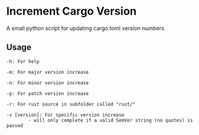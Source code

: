 # Increment Cargo Version
A small python script for updating cargo.toml version numbers


## Usage

    -h: For help

    -m: For major version increase

    -n: For minor version increase

    -p: For patch version increase

    -r: For rust source in subfolder called "rust/"

    -v [version]: For specific version increase
            - will only complete if a valid SemVer string (no quotes) is passed
    
